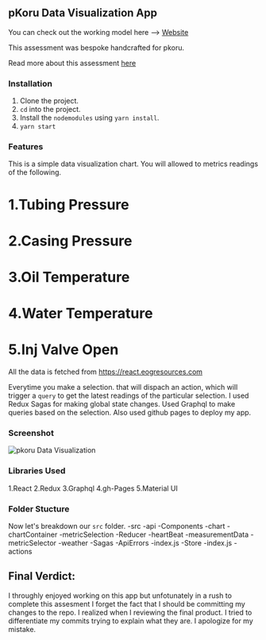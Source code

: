 ## pKoru Data Visualization App 

You can check out the working model here --> [Website](https://praveen-k26.github.io/React-Visualization-Chart/)

This assessment was bespoke handcrafted for pkoru.

Read more about this assessment [here](https://react.eogresources.com)

### Installation
1. Clone the project.
2. `cd` into the project.
3. Install the `nodemodules` using `yarn install`.
4. `yarn start`

### Features
This is a simple data visualization chart.
You will allowed to metrics readings of the following.
# 1.Tubing Pressure
# 2.Casing Pressure
# 3.Oil Temperature
# 4.Water Temperature
# 5.Inj Valve Open

All the data is fetched from https://react.eogresources.com

Everytime you make a selection. that will dispach an action, which will trigger a `query` to get the latest readings of the particular selection.
I used Redux Sagas for making global state changes. Used Graphql to make queries based on the selection.
Also used github pages to deploy my app.


### Screenshot
![pkoru Data Visualization](https://user-images.githubusercontent.com/33136806/109527257-af3f0200-7a70-11eb-833e-d227738b85ed.png)


### Libraries Used
1.React
2.Redux
3.Graphql
4.gh-Pages
5.Material UI


### Folder Stucture
Now let's breakdown our `src` folder.
-src
  -api
  -Components
    -chart
    -chartContainer
    -metricSelection
  -Reducer
    -heartBeat
    -measurementData
    -metricSelector
    -weather
  -Sagas
    -ApiErrors
    -index.js
  -Store
    -index.js
  -actions
     
## Final Verdict:
I throughly enjoyed working on this app but unfotunately in a rush to complete this assesment I forget the fact that I should be committing my changes to the repo.
I realized when I reviewing the final product. I tried to differentiate my commits trying to explain what they are. I apologize for my mistake.
 
